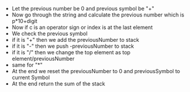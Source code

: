 - Let the previous number be 0 and previous symbol be "+"
- Now go through the string and calculate the previous number which is p*10+digit
- Now if c is an operator sign or index is at the last element
- We check the previous symbol 
- if it is "+" then we add the previousNumber to stack
- if it is "-" then we push -previousNumber to stack
- if it is "/" then we change the top element as top element/previousNumber
- same for "*"
- At the end we reset the previousNumber to 0 and previousSymbol to current Symbol
- At the end return the sum of the stack